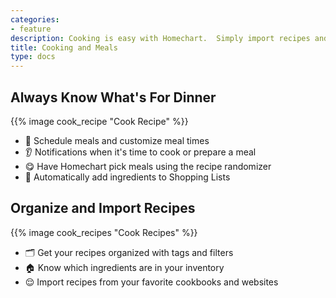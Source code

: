 ```yaml
---
categories:
- feature
description: Cooking is easy with Homechart.  Simply import recipes and schedule meals, Homechart is the ultimate kitchen helper.
title: Cooking and Meals
type: docs
---
```


## Always Know What's For Dinner

{{% image cook_recipe "Cook Recipe" %}}

- 🍲 Schedule meals and customize meal times
- 👂 Notifications when it's time to cook or prepare a meal
- 😋 Have Homechart pick meals using the recipe randomizer
- 🛒 Automatically add ingredients to Shopping Lists

## Organize and Import Recipes

{{% image cook_recipes "Cook Recipes" %}}

- 🗂 Get your recipes organized with tags and filters
- 🏠 Know which ingredients are in your inventory
- 😌 Import recipes from your favorite cookbooks and websites
